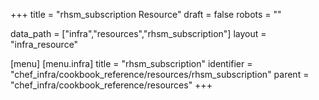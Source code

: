 +++
title = "rhsm_subscription Resource"
draft = false
robots = ""

data_path = ["infra","resources","rhsm_subscription"]
layout = "infra_resource"


[menu]
  [menu.infra]
    title = "rhsm_subscription"
    identifier = "chef_infra/cookbook_reference/resources/rhsm_subscription"
    parent = "chef_infra/cookbook_reference/resources"
+++

<!-- The contents of this page are automatically generated from the rhsm_subscription.yaml file in the data directory. -->
<!-- To suggest a change, edit the https://github.com/chef/chef/blob/master/lib/chef/resource/rhsm_subscription.rb file
      and submit a pull request to the https://github.com/chef/chef repository. -->
